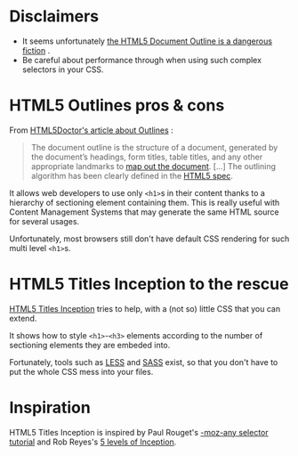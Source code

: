 Disclaimers
===========

- It seems unfortunately [the HTML5 Document Outline is a dangerous fiction](http://blog.paciellogroup.com/2013/10/html5-document-outline/) .
- Be careful about performance through when using such complex selectors in your CSS.

HTML5 Outlines pros & cons
==========================

From [HTML5Doctor's article about Outlines](http://html5doctor.com/outlines/) :

> The document outline is the structure of a document, generated by the document’s headings, form titles, table titles, and any other appropriate landmarks to [map out the document](http://www.w3.org/TR/2002/REC-UAAG10-20021217/guidelines#tech-provide-outline-view). [...] The outlining algorithm has been clearly defined in the [HTML5 spec](http://dev.w3.org/html5/spec/Overview.html#outlines).

It allows web developers to use only `<h1>`s in their content thanks to a hierarchy of sectioning element containing them. This is really useful with Content Management Systems that may generate the same HTML source for several usages.

Unfortunately, most browsers still don't have default CSS rendering for such multi level `<h1>`s.

HTML5 Titles Inception to the rescue
====================================

[HTML5 Titles Inception](https://github.com/nhoizey/HTML5-Titles-Inception) tries to help, with a (not so) little CSS that you can extend.

It shows how to style `<h1>`-`<h3>` elements according to the number of sectioning elements they are embeded into.

Fortunately, tools such as [LESS](http://lesscss.org/) and [SASS](http://sass-lang.com/) exist, so that you don't have to put the whole CSS mess into your files.

Inspiration
===========

HTML5 Titles Inception is inspired by Paul Rouget's [-moz-any selector tutorial](https://hacks.mozilla.org/2010/05/moz-any-selector-grouping/) and  Rob Reyes's [5 levels of Inception](http://www.giantfreakinrobot.com/scifi/5-levels-inception-infographic.html).
